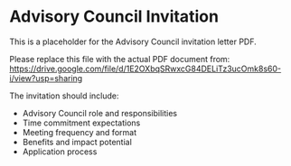 # Advisory Council Invitation

This is a placeholder for the Advisory Council invitation letter PDF.

Please replace this file with the actual PDF document from:
https://drive.google.com/file/d/1E2OXbqSRwxcG84DELiTz3ucOmk8s60-i/view?usp=sharing

The invitation should include:
- Advisory Council role and responsibilities
- Time commitment expectations
- Meeting frequency and format
- Benefits and impact potential
- Application process
